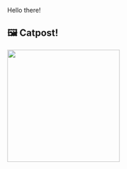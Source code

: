 Hello there!



## 🖼️ Catpost!

<sub>
    <img src="https://cdn2.thecatapi.com/images/ea7.jpg" height="256">
</sub>


